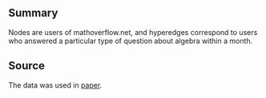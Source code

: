 ## **Summary**

Nodes are users of mathoverflow.net, and hyperedges correspond to users
who answered a particular type of question about algebra within a month.

## **Source**

The data was used in [paper](https://www.mdpi.com/1099-4300/23/7/796).